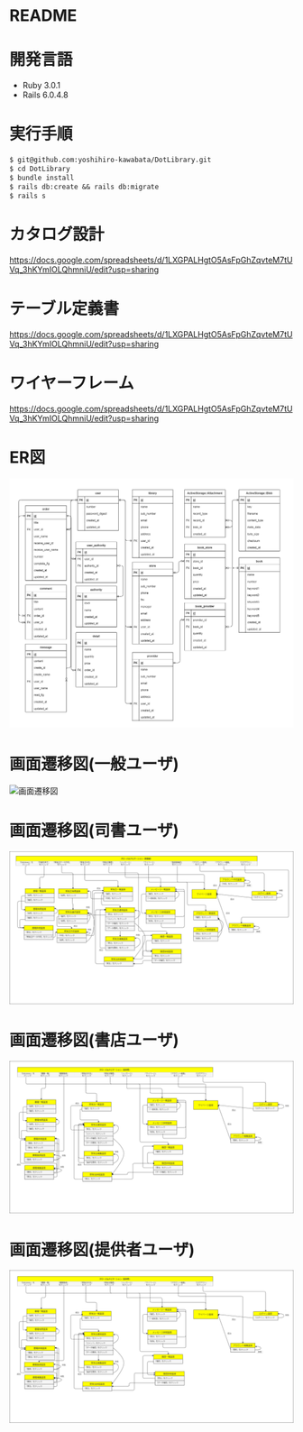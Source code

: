 # README
# 開発言語
- Ruby 3.0.1
- Rails 6.0.4.8
# 実行手順
    $ git@github.com:yoshihiro-kawabata/DotLibrary.git
    $ cd DotLibrary
    $ bundle install
    $ rails db:create && rails db:migrate
    $ rails s
# カタログ設計
https://docs.google.com/spreadsheets/d/1LXGPALHgtO5AsFpGhZqvteM7tUVq_3hKYmIOLQhmniU/edit?usp=sharing
# テーブル定義書
https://docs.google.com/spreadsheets/d/1LXGPALHgtO5AsFpGhZqvteM7tUVq_3hKYmIOLQhmniU/edit?usp=sharing
# ワイヤーフレーム
https://docs.google.com/spreadsheets/d/1LXGPALHgtO5AsFpGhZqvteM7tUVq_3hKYmIOLQhmniU/edit?usp=sharing
# ER図
![ER図](./DotLibrary_ER.png)

# 画面遷移図(一般ユーザ)
![画面遷移図](./DotLibrary_ScrTra.png)

# 画面遷移図(司書ユーザ)
![画面遷移図](./DotLibrary_ScrTra_library.png)

# 画面遷移図(書店ユーザ)
![画面遷移図](./DotLibrary_ScrTra_store.png)

# 画面遷移図(提供者ユーザ)
![画面遷移図](./DotLibrary_ScrTra_provider.png)

